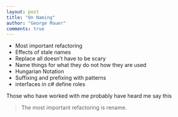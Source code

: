 ```yaml
--- 
layout: post
title: "On Naming"
author: "George Mauer"
comments: true
---
```


* Most important refactoring
* Effects of stale names
* Replace all doesn't have to be scary
* Name things for what they do not how they are used
* Hungarian Notation
* Suffixing and prefixing with patterns
* interfaces in c# define roles

Those who have worked with me probably have heard me say this

> The most important refactoring is rename.

